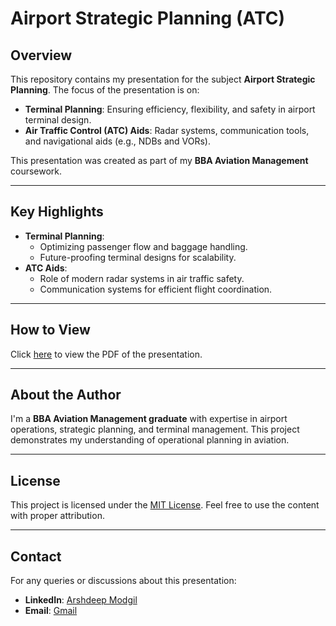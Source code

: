 # Airport Strategic Planning (ATC)

## Overview
This repository contains my presentation for the subject **Airport Strategic Planning**. The focus of the presentation is on:
- **Terminal Planning**: Ensuring efficiency, flexibility, and safety in airport terminal design.
- **Air Traffic Control (ATC) Aids**: Radar systems, communication tools, and navigational aids (e.g., NDBs and VORs).

This presentation was created as part of my **BBA Aviation Management** coursework.

---

## Key Highlights
- **Terminal Planning**:
  - Optimizing passenger flow and baggage handling.
  - Future-proofing terminal designs for scalability.
- **ATC Aids**:
  - Role of modern radar systems in air traffic safety.
  - Communication systems for efficient flight coordination.

---

## How to View
Click [here](./Arshdeep%20Modgil%20ASP%20(Assignment-2).pdf) to view the PDF of the presentation.

---

## About the Author
I'm a **BBA Aviation Management graduate** with expertise in airport operations, strategic planning, and terminal management. This project demonstrates my understanding of operational planning in aviation.

---

## License
This project is licensed under the [MIT License](./LICENSE). Feel free to use the content with proper attribution.

---

## Contact
For any queries or discussions about this presentation:
- **LinkedIn**: [Arshdeep Modgil](https://www.linkedin.com/in/arshdeep-modgil)
- **Email**: [Gmail]( modgilarsh27novem@gmail.com )
